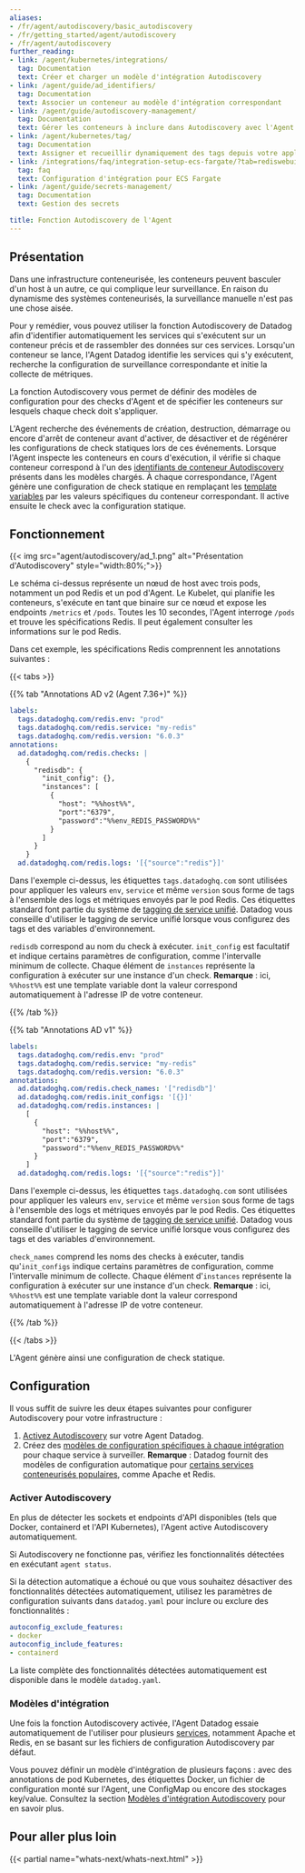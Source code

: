 ```yaml
---
aliases:
- /fr/agent/autodiscovery/basic_autodiscovery
- /fr/getting_started/agent/autodiscovery
- /fr/agent/autodiscovery
further_reading:
- link: /agent/kubernetes/integrations/
  tag: Documentation
  text: Créer et charger un modèle d'intégration Autodiscovery
- link: /agent/guide/ad_identifiers/
  tag: Documentation
  text: Associer un conteneur au modèle d'intégration correspondant
- link: /agent/guide/autodiscovery-management/
  tag: Documentation
  text: Gérer les conteneurs à inclure dans Autodiscovery avec l'Agent
- link: /agent/kubernetes/tag/
  tag: Documentation
  text: Assigner et recueillir dynamiquement des tags depuis votre application
- link: /integrations/faq/integration-setup-ecs-fargate/?tab=rediswebui
  tag: faq
  text: Configuration d'intégration pour ECS Fargate
- link: /agent/guide/secrets-management/
  tag: Documentation
  text: Gestion des secrets

title: Fonction Autodiscovery de l'Agent
---
```


## Présentation

Dans une infrastructure conteneurisée, les conteneurs peuvent basculer d'un host à un autre, ce qui complique leur surveillance. En raison du dynamisme des systèmes conteneurisés, la surveillance manuelle n'est pas une chose aisée.

Pour y remédier, vous pouvez utiliser la fonction Autodiscovery de Datadog afin d'identifier automatiquement les services qui s'exécutent sur un conteneur précis et de rassembler des données sur ces services. Lorsqu'un conteneur se lance, l'Agent Datadog identifie les services qui s'y exécutent, recherche la configuration de surveillance correspondante et initie la collecte de métriques.

La fonction Autodiscovery vous permet de définir des modèles de configuration pour des checks d'Agent et de spécifier les conteneurs sur lesquels chaque check doit s'appliquer.

L'Agent recherche des événements de création, destruction, démarrage ou encore d'arrêt de conteneur avant d'activer, de désactiver et de régénérer les configurations de check statiques lors de ces événements. Lorsque l'Agent inspecte les conteneurs en cours d'exécution, il vérifie si chaque conteneur correspond à l'un des [identifiants de conteneur Autodiscovery][1] présents dans les modèles chargés. À chaque correspondance, l'Agent génère une configuration de check statique en remplaçant les [template variables][2] par les valeurs spécifiques du conteneur correspondant. Il active ensuite le check avec la configuration statique.

## Fonctionnement

{{< img src="agent/autodiscovery/ad_1.png" alt="Présentation d'Autodiscovery" style="width:80%;">}}

Le schéma ci-dessus représente un nœud de host avec trois pods, notamment un pod Redis et un pod d'Agent. Le Kubelet, qui planifie les conteneurs, s'exécute en tant que binaire sur ce nœud et expose les endpoints `/metrics` et `/pods`. Toutes les 10 secondes, l'Agent interroge `/pods` et trouve les spécifications Redis. Il peut également consulter les informations sur le pod Redis.

Dans cet exemple, les spécifications Redis comprennent les annotations suivantes :

{{< tabs >}}

{{% tab "Annotations AD v2 (Agent 7.36+)" %}}
```yaml
labels:
  tags.datadoghq.com/redis.env: "prod"
  tags.datadoghq.com/redis.service: "my-redis"
  tags.datadoghq.com/redis.version: "6.0.3"
annotations:
  ad.datadoghq.com/redis.checks: |
    {
      "redisdb": {
        "init_config": {},
        "instances": [
          {
            "host": "%%host%%",
            "port":"6379",
            "password":"%%env_REDIS_PASSWORD%%"
          }
        ]
      }
    }
  ad.datadoghq.com/redis.logs: '[{"source":"redis"}]'
```

Dans l'exemple ci-dessus, les étiquettes `tags.datadoghq.com` sont utilisées pour appliquer les valeurs `env`, `service` et même `version` sous forme de tags à l'ensemble des logs et métriques envoyés par le pod Redis. Ces étiquettes standard font partie du système de [tagging de service unifié][1]. Datadog vous conseille d'utiliser le tagging de service unifié lorsque vous configurez des tags et des variables d'environnement.

`redisdb` correspond au nom du check à exécuter. `init_config` est facultatif et indique certains paramètres de configuration, comme l'intervalle minimum de collecte. Chaque élément de `instances` représente la configuration à exécuter sur une instance d'un check. **Remarque** : ici, `%%host%%` est une template variable dont la valeur correspond automatiquement à l'adresse IP de votre conteneur.

[1]: /fr/getting_started/tagging/unified_service_tagging
{{% /tab %}}

{{% tab "Annotations AD v1" %}}
```yaml
labels:
  tags.datadoghq.com/redis.env: "prod"
  tags.datadoghq.com/redis.service: "my-redis"
  tags.datadoghq.com/redis.version: "6.0.3"
annotations:
  ad.datadoghq.com/redis.check_names: '["redisdb"]'
  ad.datadoghq.com/redis.init_configs: '[{}]'
  ad.datadoghq.com/redis.instances: |
    [
      {
        "host": "%%host%%",
        "port":"6379",
        "password":"%%env_REDIS_PASSWORD%%"
      }
    ]
  ad.datadoghq.com/redis.logs: '[{"source":"redis"}]'
```

Dans l'exemple ci-dessus, les étiquettes `tags.datadoghq.com` sont utilisées pour appliquer les valeurs `env`, `service` et même `version` sous forme de tags à l'ensemble des logs et métriques envoyés par le pod Redis. Ces étiquettes standard font partie du système de [tagging de service unifié][1]. Datadog vous conseille d'utiliser le tagging de service unifié lorsque vous configurez des tags et des variables d'environnement.

`check_names` comprend les noms des checks à exécuter, tandis qu'`init_configs` indique certains paramètres de configuration, comme l'intervalle minimum de collecte. Chaque élément d'`instances` représente la configuration à exécuter sur une instance d'un check. **Remarque** : ici, `%%host%%` est une template variable dont la valeur correspond automatiquement à l'adresse IP de votre conteneur.

[1]: /fr/getting_started/tagging/unified_service_tagging
{{% /tab %}}

{{< /tabs >}}

L'Agent génère ainsi une configuration de check statique.

## Configuration

Il vous suffit de suivre les deux étapes suivantes pour configurer Autodiscovery pour votre infrastructure :

1. [Activez Autodiscovery](#activer-autodiscovery) sur votre Agent Datadog.
2. Créez des [modèles de configuration spécifiques à chaque intégration](#modeles-d-integration) pour chaque service à surveiller. **Remarque** : Datadog fournit des modèles de configuration automatique pour [certains services conteneurisés populaires][3], comme Apache et Redis.

### Activer Autodiscovery

En plus de détecter les sockets et endpoints d'API disponibles (tels que Docker, containerd et l'API Kubernetes), l'Agent active Autodiscovery automatiquement.

Si Autodiscovery ne fonctionne pas, vérifiez les fonctionnalités détectées en exécutant `agent status`.

Si la détection automatique a échoué ou que vous souhaitez désactiver des fonctionnalités détectées automatiquement, utilisez les paramètres de configuration suivants dans `datadog.yaml` pour inclure ou exclure des fonctionnalités :
```yaml
autoconfig_exclude_features:
- docker
autoconfig_include_features:
- containerd
```

La liste complète des fonctionnalités détectées automatiquement est disponible dans le modèle `datadog.yaml`.

### Modèles d'intégration

Une fois la fonction Autodiscovery activée, l'Agent Datadog essaie automatiquement de l'utiliser pour plusieurs [services][3], notamment Apache et Redis, en se basant sur les fichiers de configuration Autodiscovery par défaut.

Vous pouvez définir un modèle d'intégration de plusieurs façons : avec des annotations de pod Kubernetes, des étiquettes Docker, un fichier de configuration monté sur l'Agent, une ConfigMap ou encore des stockages key/value. Consultez la section [Modèles d'intégration Autodiscovery][4] pour en savoir plus.

## Pour aller plus loin

{{< partial name="whats-next/whats-next.html" >}}

[1]: /fr/agent/guide/ad_identifiers/
[2]: /fr/agent/faq/template_variables/
[3]: /fr/agent/faq/auto_conf/
[4]: /fr/agent/kubernetes/integrations/

